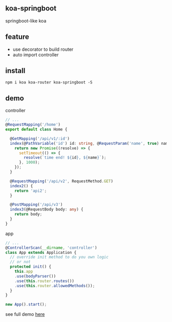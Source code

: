 ## koa-springboot
springboot-like koa

## feature
- use decorator to build router
- auto import controller

## install  
`npm i koa koa-router koa-springboot -S`

## demo
controller  
``` typescript
// ...
@RequestMapping('/home')
export default class Home {

  @GetMapping('/api/v1/:id')
  index(@PathVariable('id') id: string, @RequestParam('name', true) name: string) {
    return new Promise((resolve) => {
      setTimeout(() => {
        resolve(`time end! ${id}, ${name}`);
      }, 1000);
    });
  }

  @RequestMapping('/api/v2', RequestMethod.GET)
  index2() {
    return 'api2';
  }

  @PostMapping('/api/v3')
  index3(@RequestBody body: any) {
    return body;
  }
}

```

app
``` typescript
// ...
@ControllerScan(__dirname, 'controller')
class App extends Application {
  // override init method to do you own logic
  // or not
  protected init() {
    this.app
    .use(bodyParser())
    .use(this.router.routes())
    .use(this.router.allowedMethods());
  }
}

new App().start();
```
see full demo [here](https://github.com/AsherWang/koa-springboot/tree/demo)
